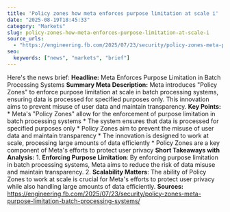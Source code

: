 ```yaml
---
title: 'Policy zones how meta enforces purpose limitation at scale i'
date: "2025-08-19T18:45:33"
category: "Markets"
slug: policy-zones-how-meta-enforces-purpose-limitation-at-scale-i
source_urls:
  - "https://engineering.fb.com/2025/07/23/security/policy-zones-meta-purpose-limitation-batch-processing-systems/"
seo:
  keywords: ["news", "markets", "brief"]
---
```

Here's the news brief:  **Headline:** Meta Enforces Purpose Limitation in Batch Processing Systems  **Summary Meta Description:**  Meta introduces "Policy Zones" to enforce purpose limitation at scale in batch processing systems, ensuring data is processed for specified purposes only. This innovation aims to prevent misuse of user data and maintain transparency.  **Key Points:**  * Meta's "Policy Zones" allow for the enforcement of purpose limitation in batch processing systems * The system ensures that data is processed for specified purposes only * Policy Zones aim to prevent the misuse of user data and maintain transparency * The innovation is designed to work at scale, processing large amounts of data efficiently * Policy Zones are a key component of Meta's efforts to protect user privacy  **Short Takeaways with Analysis:**  1. **Enforcing Purpose Limitation**: By enforcing purpose limitation in batch processing systems, Meta aims to reduce the risk of data misuse and maintain transparency. 2. **Scalability Matters**: The ability of Policy Zones to work at scale is crucial for Meta's efforts to protect user privacy while also handling large amounts of data efficiently.  **Sources:** https://engineering.fb.com/2025/07/23/security/policy-zones-meta-purpose-limitation-batch-processing-systems/ 
